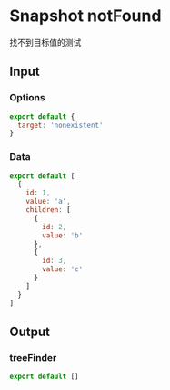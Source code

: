 # Snapshot notFound

找不到目标值的测试

## Input

### Options
```js
export default {
  target: 'nonexistent'
}
```

### Data
```js
export default [
  {
    id: 1,
    value: 'a',
    children: [
      {
        id: 2,
        value: 'b'
      },
      {
        id: 3,
        value: 'c'
      }
    ]
  }
]
```

## Output

### treeFinder
```js
export default []
```